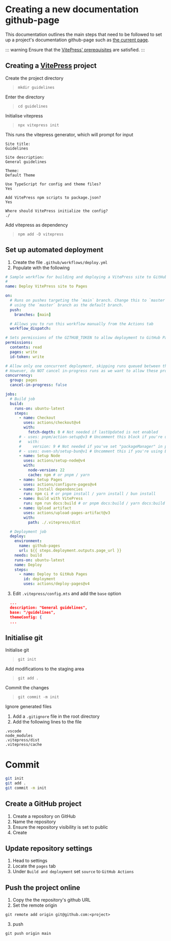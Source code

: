 # Creating a new documentation github-page

This documentation outlines the main steps that need to be followed to set up a project's documentation github-page such as [the current page](afrigen-d.github.io/guidelines).

::: warning
Ensure that the [VitePress' prerequisites](https://vitepress.dev/guide/getting-started#prerequisites) are satisfied.
:::

## Creating a [VitePress](https://vitepress.dev/) project

Create the project directory

> `mkdir guidelines`

Enter the directory

> `cd guidelines`

Initialise vitepress

> `npx vitepress init`

This runs the vitepress generator, which will prompt for input

```
Site title:
Guidelines

Site description:
General guidelines

Theme:
Default Theme

Use TypeScript for config and theme files?
Yes

Add VitePress npm scripts to package.json?
Yes

Where should VitePress initialize the config?
./
```

Add vitepress as dependency

> `npm add -D vitepress`

## Set up automated deployment

1. Create the file `.github/workflows/deploy.yml`
2. Populate with the following

```yml
# Sample workflow for building and deploying a VitePress site to GitHub Pages
#
name: Deploy VitePress site to Pages

on:
  # Runs on pushes targeting the `main` branch. Change this to `master` if you're
  # using the `master` branch as the default branch.
  push:
    branches: [main]

  # Allows you to run this workflow manually from the Actions tab
  workflow_dispatch:

# Sets permissions of the GITHUB_TOKEN to allow deployment to GitHub Pages
permissions:
  contents: read
  pages: write
  id-token: write

# Allow only one concurrent deployment, skipping runs queued between the run in-progress and latest queued.
# However, do NOT cancel in-progress runs as we want to allow these production deployments to complete.
concurrency:
  group: pages
  cancel-in-progress: false

jobs:
  # Build job
  build:
    runs-on: ubuntu-latest
    steps:
      - name: Checkout
        uses: actions/checkout@v4
        with:
          fetch-depth: 0 # Not needed if lastUpdated is not enabled
      # - uses: pnpm/action-setup@v3 # Uncomment this block if you're using pnpm
      #   with:
      #     version: 9 # Not needed if you've set "packageManager" in package.json
      # - uses: oven-sh/setup-bun@v1 # Uncomment this if you're using Bun
      - name: Setup Node
        uses: actions/setup-node@v4
        with:
          node-version: 22
          cache: npm # or pnpm / yarn
      - name: Setup Pages
        uses: actions/configure-pages@v4
      - name: Install dependencies
        run: npm ci # or pnpm install / yarn install / bun install
      - name: Build with VitePress
        run: npm run docs:build # or pnpm docs:build / yarn docs:build / bun run docs:build
      - name: Upload artifact
        uses: actions/upload-pages-artifact@v3
        with:
          path: ./.vitepress/dist

  # Deployment job
  deploy:
    environment:
      name: github-pages
      url: ${{ steps.deployment.outputs.page_url }}
    needs: build
    runs-on: ubuntu-latest
    name: Deploy
    steps:
      - name: Deploy to GitHub Pages
        id: deployment
        uses: actions/deploy-pages@v4
```

3. Edit `.vitepress/config.mts` and add the `base` option

```json
  ...
  description: "General guidelines",
  base: "/guidelines",
  themeConfig: {
  ...
```

## Initialise git

Initialise git

> `git init`

Add modifications to the staging area

> `git add .`

Commit the changes

> `git commit -m init`

Ignore generated files

1. Add a `.gitignore` file in the root directory
2. Add the following lines to the file

```
.vscode
node_modules
.vitepress/dist
.vitepress/cache
```

# Commit

```bash
git init
git add .
git commit -m init
```

## Create a GitHub project

1. Create a repository on GitHub
2. Name the repository
3. Ensure the repository visibility is set to public
4. Create

## Update repository settings

1. Head to settings
2. Locate the `pages` tab
3. Under `Build and deployment` set `source` to `GitHub Actions`

## Push the project online

1. Copy the the repository's github URL
2. Set the remote origin

`git remote add origin git@github.com:<project>`

3. push

`git push origin main`
